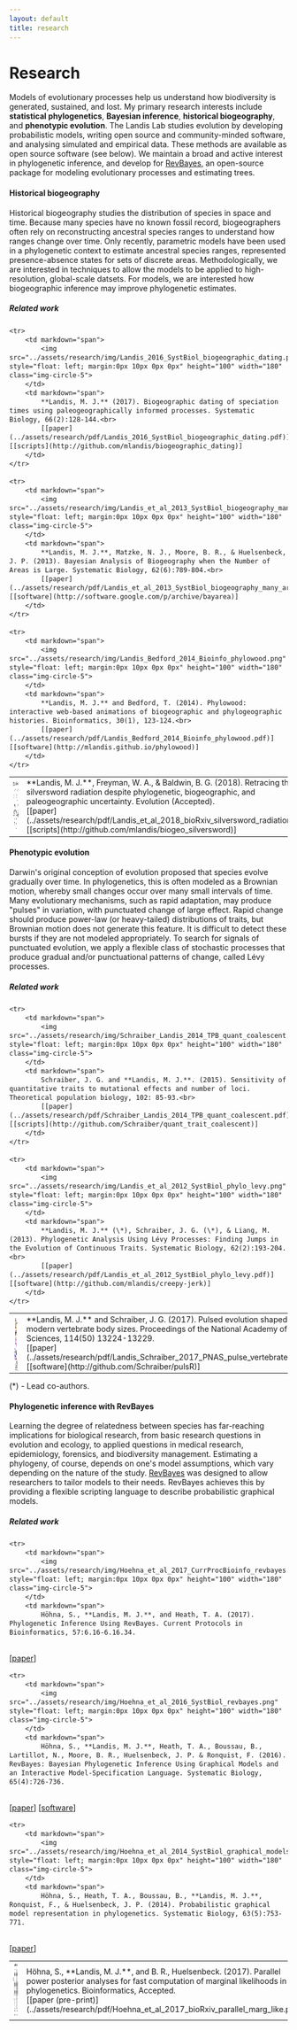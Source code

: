 ```yaml
---
layout: default
title: research
---
```

<h1>Research</h1>

<!--
Due to technological and mathematical reasons, statistical phylogenetic research has largely focused on models of molecular evolution.
Two of the most salient aspects of biodiversity, the morphological and geographical variation of species, have a rich theoretical histories in biology, but lack statistical tools to test longstanding theories.
-->
Models of evolutionary processes help us understand how biodiversity is generated, sustained, and lost.
My primary research interests include **statistical phylogenetics**, **Bayesian inference**, **historical biogeography**, and **phenotypic evolution**.
The Landis Lab studies evolution by developing probabilistic models, writing open source and community-minded software, and analysing simulated and empirical data.
These methods are available as open source software (see below).
We maintain a broad and active interest in phylogenetic inference, and develop for [RevBayes](http://revbayes.com), an open-source package for modeling evolutionary processes and estimating trees.

#### Historical biogeography

Historical biogeography studies the distribution of species in space and time.
Because many species have no known fossil record, biogeographers often rely on reconstructing ancestral species ranges to understand how ranges change over time.
Only recently, parametric models have been used in a phylogenetic context to estimate ancestral species ranges, represented presence-absence states for sets of discrete areas.
Methodologically, we are interested in techniques to allow the models to be applied to high-resolution, global-scale datsets.
For models, we are interested how biogeographic inference may improve phylogenetic estimates.

##### Related work

<table>
    <tr>
        <td markdown="span">
            <img src="../assets/research/img/Landis_et_al_2018_Evolution_silversword_radiation.png" style="float: left; margin:0px 10px 0px 0px" height="100" width="180" class="img-circle-5">
        </td>
        <td markdown="span">
            **Landis, M. J.**, Freyman, W. A., & Baldwin, B. G. (2018). Retracing the silversword radiation despite phylogenetic, biogeographic, and paleogeographic uncertainty. Evolution (Accepted).<br>
            [[paper](../assets/research/pdf/Landis_et_al_2018_bioRxiv_silversword_radiation)]  [[scripts](http://github.com/mlandis/biogeo_silversword)]
        </td>
    </tr>

    <tr>
        <td markdown="span">
            <img src="../assets/research/img/Landis_2016_SystBiol_biogeographic_dating.png" style="float: left; margin:0px 10px 0px 0px" height="100" width="180" class="img-circle-5">
        </td>
        <td markdown="span">
            **Landis, M. J.** (2017). Biogeographic dating of speciation times using paleogeographically informed processes. Systematic Biology, 66(2):128-144.<br>
            [[paper](../assets/research/pdf/Landis_2016_SystBiol_biogeographic_dating.pdf)]  [[scripts](http://github.com/mlandis/biogeographic_dating)]
        </td>
    </tr>

    <tr>
        <td markdown="span">
            <img src="../assets/research/img/Landis_et_al_2013_SystBiol_biogeography_many_areas.png" style="float: left; margin:0px 10px 0px 0px" height="100" width="180" class="img-circle-5">
        </td>
        <td markdown="span">
            **Landis, M. J.**, Matzke, N. J., Moore, B. R., & Huelsenbeck, J. P. (2013). Bayesian Analysis of Biogeography when the Number of Areas is Large. Systematic Biology, 62(6):789-804.<br>
            [[paper](../assets/research/pdf/Landis_et_al_2013_SystBiol_biogeography_many_areas.pdf)]  [[software](http://software.google.com/p/archive/bayarea)]
        </td>
    </tr>

    <tr>
        <td markdown="span">
            <img src="../assets/research/img/Landis_Bedford_2014_Bioinfo_phylowood.png" style="float: left; margin:0px 10px 0px 0px" height="100" width="180" class="img-circle-5">
        </td>
        <td markdown="span">
            **Landis, M. J.** and Bedford, T. (2014). Phylowood: interactive web-based animations of biogeographic and phylogeographic histories. Bioinformatics, 30(1), 123-124.<br>
            [[paper](../assets/research/pdf/Landis_Bedford_2014_Bioinfo_phylowood.pdf)]  [[software](http://mlandis.github.io/phylowood)]
        </td>
    </tr>
</table>

#### Phenotypic evolution

Darwin's original conception of evolution proposed that species evolve gradually over time.
In phylogenetics, this is often modeled as a Brownian motion, whereby small changes occur over many small intervals of time.
Many evolutionary mechanisms, such as rapid adaptation, may produce "pulses" in variation, with punctuated change of large effect.
Rapid change should produce power-law (or heavy-tailed) distributions of traits, but Brownian motion does not generate this feature.
It is difficult to detect these bursts if they are not modeled appropriately.
To search for signals of punctuated evolution, we apply a flexible class of stochastic processes that produce gradual and/or punctuational patterns of change, called Lévy processes.

##### Related work

<table>
    <tr>
        <td markdown="span">
            <img src="../assets/research/img/Landis_Schraiber_2017_PNAS_pulse_vertebrate.png" style="float: left; margin:0px 10px 0px 0px" height="100" width="180" class="img-circle-5">
        </td>
        <td markdown="span">
            **Landis, M. J.** and Schraiber, J. G. (2017). Pulsed evolution shaped modern vertebrate body sizes. Proceedings of the National Academy of Sciences, 114(50) 13224-13229.<br>
            [[paper](../assets/research/pdf/Landis_Schraiber_2017_PNAS_pulse_vertebrate.pdf)]  [[software](http://github.com/Schraiber/pulsR)]
        </td>
    </tr>

    <tr>
        <td markdown="span">
            <img src="../assets/research/img/Schraiber_Landis_2014_TPB_quant_coalescent.png" style="float: left; margin:0px 10px 0px 0px" height="100" width="180" class="img-circle-5">
        </td>
        <td markdown="span">
            Schraiber, J. G. and **Landis, M. J.**. (2015). Sensitivity of quantitative traits to mutational effects and number of loci. Theoretical population biology, 102: 85-93.<br>
            [[paper](../assets/research/pdf/Schraiber_Landis_2014_TPB_quant_coalescent.pdf)]  [[scripts](http://github.com/Schraiber/quant_trait_coalescent)]
        </td>
    </tr>

    <tr>
        <td markdown="span">
            <img src="../assets/research/img/Landis_et_al_2012_SystBiol_phylo_levy.png" style="float: left; margin:0px 10px 0px 0px" height="100" width="180" class="img-circle-5">
        </td>
        <td markdown="span">
            **Landis, M. J.** (\*), Schraiber, J. G. (\*), & Liang, M. (2013). Phylogenetic Analysis Using Lévy Processes: Finding Jumps in the Evolution of Continuous Traits. Systematic Biology, 62(2):193-204.<br>
            [[paper](../assets/research/pdf/Landis_et_al_2012_SystBiol_phylo_levy.pdf)]  [[software](http://github.com/mlandis/creepy-jerk)]
        </td>
    </tr>
</table>


(\*) - Lead co-authors.

#### Phylogenetic inference with RevBayes

Learning the degree of relatedness between species has far-reaching implications for biological research, from basic research questions in evolution and ecology, to applied questions in medical research, epidemiology, forensics, and biodiversity management.
Estimating a phylogeny, of course, depends on one's model assumptions, which vary depending on the nature of the study.
[RevBayes](http://revbayes.com) was designed to allow researchers to tailor models to their needs.
RevBayes achieves this by providing a flexible scripting language to describe probabilistic graphical models.

##### Related work

<table>
    <tr>
        <td markdown="span">
            <img src="../assets/research/img/Hoehna_et_al_2017_Bioinformatics_parallel_marg_like.png" style="float: left; margin:0px 10px 0px 0px" height="100" width="180" class="img-circle-5">
        </td>
        <td markdown="span">
            Höhna, S., **Landis, M. J.**, and  B. R., Huelsenbeck. (2017).  Parallel power posterior analyses for fast computation of marginal likelihoods in phylogenetics. Bioinformatics, Accepted.
<br>[[paper (pre-print)](../assets/research/pdf/Hoehna_et_al_2017_bioRxiv_parallel_marg_like.pdf)]
        </td>
    </tr>

    <tr>
        <td markdown="span">
            <img src="../assets/research/img/Hoehna_et_al_2017_CurrProcBioinfo_revbayes.png" style="float: left; margin:0px 10px 0px 0px" height="100" width="180" class="img-circle-5">
        </td>
        <td markdown="span">
            Höhna, S., **Landis, M. J.**, and Heath, T. A. (2017). Phylogenetic Inference Using RevBayes. Current Protocols in Bioinformatics, 57:6.16-6.16.34.
<br>[[paper](../assets/research/pdf/Hoehna_et_al_2017_CurrProcBioinfo_revbayes.pdf)]
        </td>
    </tr>

    <tr>
        <td markdown="span">
            <img src="../assets/research/img/Hoehna_et_al_2016_SystBiol_revbayes.png" style="float: left; margin:0px 10px 0px 0px" height="100" width="180" class="img-circle-5">
        </td>
        <td markdown="span">
            Höhna, S., **Landis, M. J.**, Heath, T. A., Boussau, B., Lartillot, N., Moore, B. R., Huelsenbeck, J. P. & Ronquist, F. (2016). RevBayes: Bayesian Phylogenetic Inference Using Graphical Models and an Interactive Model-Specification Language. Systematic Biology, 65(4):726-736.
<br>[[paper](../assets/research/pdf/Hoehna_et_al_2016_SystBiol_revbayes.pdf)]  [[software](http://github.com/revbayes/revbayes)]
        </td>
    </tr>

    <tr>
        <td markdown="span">
            <img src="../assets/research/img/Hoehna_et_al_2014_SystBiol_graphical_models.png" style="float: left; margin:0px 10px 0px 0px" height="100" width="180" class="img-circle-5">
        </td>
        <td markdown="span">
            Höhna, S., Heath, T. A., Boussau, B., **Landis, M. J.**, Ronquist, F., & Huelsenbeck, J. P. (2014). Probabilistic graphical model representation in phylogenetics. Systematic Biology, 63(5):753-771.
<br>[[paper](../assets/research/pdf/Hoehna_et_al_2014_SystBiol_graphical_models.pdf)]
        </td>
    </tr>
</table>
